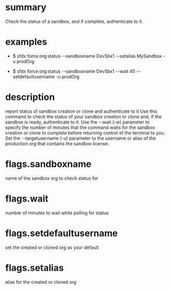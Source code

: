# summary

Check the status of a sandbox, and if complete, authenticate to it.

# examples

- $ sfdx force:org:status --sandboxname DevSbx1 --setalias MySandbox -u prodOrg

- $ sfdx force:org:status --sandboxname DevSbx1 --wait 45 --setdefaultusername -u prodOrg

# description

report status of sandbox creation or clone and authenticate to it
Use this command to check the status of your sandbox creation or clone and, if the sandbox is ready, authenticate to it.
Use the --wait (-w) parameter to specify the number of minutes that the command waits for the sandbox creation or clone to complete before returning control of the terminal to you.
Set the --targetusername (-u) parameter to the username or alias of the production org that contains the sandbox license.

# flags.sandboxname

name of the sandbox org to check status for

# flags.wait

number of minutes to wait while polling for status

# flags.setdefaultusername

set the created or cloned org as your default

# flags.setalias

alias for the created or cloned org
